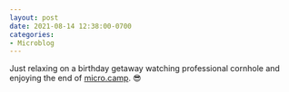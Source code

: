 ```yaml
---
layout: post
date: 2021-08-14 12:38:00-0700
categories:
- Microblog
---
```


Just relaxing on a birthday getaway watching professional cornhole and enjoying the end of [micro.camp](https://micro.camp). 😎